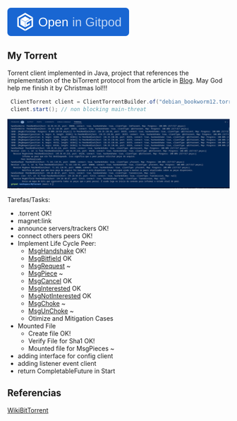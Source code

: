 [![Testar no Browser](https://raw.githubusercontent.com/gilberto-009199/JAgendaWeb/master/gitpod.svg)](https://gitpod.io#https://github.com/gilberto-009199/MyTorrent)
## My Torrent

  Torrent client implemented in Java, project that references the implementation of the biTorrent protocol from the article in [Blog](https://app.gitbook.com/@gilberto-tec/s/blog/java/torrent-client).
  May God help me finish it by Christmas lol!!!

   ```java
    ClientTorrent client = ClientTorrentBuilder.of("debian_bookworm12.torrent").build();
    client.start(); // non blocking main-threat
   ```
   
   ![Tela inicial](./terminal.gif)

Tarefas/Tasks:
+ .torrent OK!
+ magnet:link
+ announce servers/trackers OK!
+ connect others peers OK!
+ Implement Life Cycle Peer:
     + [MsgHandshake](./src/main/java/org/voyager/torrent/client/messages/MsgHandShake.java)     OK!
     + [MsgBitfield](./src/main/java/org/voyager/torrent/client/messages/MsgBitfield.java)      OK
     + [MsgRequest](./src/main/java/org/voyager/torrent/client/messages/MsgRequest.java)       ~
     + [MsgPiece](./src/main/java/org/voyager/torrent/client/messages/MsgPiece.java)              ~
     + [MsgCancel](./src/main/java/org/voyager/torrent/client/messages/MsgCancel.java) OK
     + [MsgInterested](./src/main/java/org/voyager/torrent/client/messages/MsgInterested.java) OK
     + [MsgNotInterested](./src/main/java/org/voyager/torrent/client/messages/MsgNotInterested.java) OK
     + [MsgChoke](./src/main/java/org/voyager/torrent/client/messages/MsgChoke.java)  ~
     + [MsgUnChoke](./src/main/java/org/voyager/torrent/client/messages/MsgUnChoke.java) ~
     + Otimize and Mitigation Cases
+ Mounted File
     + Create file OK!
     + Verify File for Sha1 OK!
     + Mounted file for MsgPieces ~
+ adding interface for config client
+ adding listener event client
+ return CompletableFuture in Start

## Referencias

[WikiBitTorrent](https://wiki.theory.org/Main_Page)
	
	



